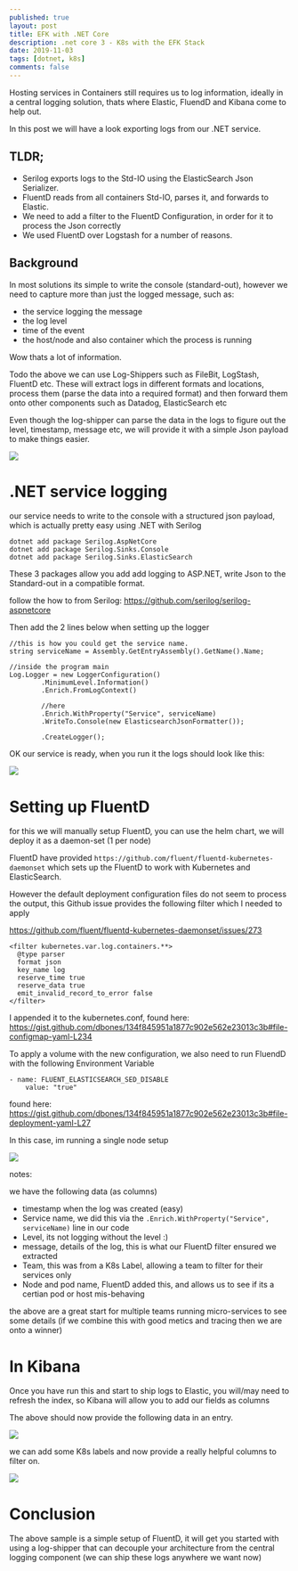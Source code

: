 ```yaml
---
published: true
layout: post
title: EFK with .NET Core
description: .net core 3 - K8s with the EFK Stack
date: 2019-11-03
tags: [dotnet, k8s]
comments: false
---
```


Hosting services in Containers still requires us to log information, ideally in a central logging solution, thats where Elastic, FluendD and Kibana come to help out.

In this post we will have a look exporting logs from our .NET service.

## TLDR;

- Serilog exports logs to the Std-IO using the ElasticSearch Json Serializer.
- FluentD reads from all containers Std-IO, parses it, and forwards to Elastic.
- We need to add a filter to the FluentD Configuration, in order for it to process the Json correctly
- We used FluentD over Logstash for a number of reasons.

## Background

In most solutions its simple to write the console (standard-out), however we need to capture more than just the logged message, such as:

- the service logging the message
- the log level
- time of the event
- the host/node and also container which the process is running

Wow thats a lot of information.

Todo the above we can use Log-Shippers such as FileBit, LogStash, FluentD etc. These will extract logs in different formats and locations, process them (parse the data into a required format) and then forward them onto other components such as Datadog, ElasticSearch etc

Even though the log-shipper can parse the data in the logs to figure out the level, timestamp, message etc, we will provide it with a simple Json payload to make things easier.

![](https://raw.githubusercontent.com/dbones/dbones.github.io/master/images/posts/2019/fluentd/overview.png)

# .NET service logging

our service needs to write to the console with a structured json payload, which is actually pretty easy using .NET with Serilog

```
dotnet add package Serilog.AspNetCore
dotnet add package Serilog.Sinks.Console
dotnet add package Serilog.Sinks.ElasticSearch
```

These 3 packages allow you add add logging to ASP.NET, write Json to the Standard-out in a compatible format.

follow the how to from Serilog: https://github.com/serilog/serilog-aspnetcore

Then add the 2 lines below when setting up the logger

```
//this is how you could get the service name.
string serviceName = Assembly.GetEntryAssembly().GetName().Name;

//inside the program main
Log.Logger = new LoggerConfiguration()
        .MinimumLevel.Information()
        .Enrich.FromLogContext()
        
        //here
        .Enrich.WithProperty("Service", serviceName)
        .WriteTo.Console(new ElasticsearchJsonFormatter());
        
        .CreateLogger();
```


OK our service is ready, when you run it the logs should look like this:

![](https://raw.githubusercontent.com/dbones/dbones.github.io/master/images/posts/2019/fluentd/logging.png)


# Setting up FluentD

for this we will manually setup FluentD, you can use the helm chart, we will deploy it as a daemon-set (1 per node)

FluentD have provided `https://github.com/fluent/fluentd-kubernetes-daemonset` which sets up the FluentD to work with Kubernetes and ElasticSearch.

However the default deployment configuration files do not seem to process the output, this Github issue provides the following filter which I needed to apply

https://github.com/fluent/fluentd-kubernetes-daemonset/issues/273


```
<filter kubernetes.var.log.containers.**>
  @type parser
  format json
  key_name log
  reserve_time true
  reserve_data true
  emit_invalid_record_to_error false
</filter>
```

I appended it to the kubernetes.conf, found here: https://gist.github.com/dbones/134f845951a1877c902e562e23013c3b#file-configmap-yaml-L234


To apply a volume with the new configuration, we also need to run FluendD with the following Environment Variable 

```
- name: FLUENT_ELASTICSEARCH_SED_DISABLE
    value: "true"
```

found here:
https://gist.github.com/dbones/134f845951a1877c902e562e23013c3b#file-deployment-yaml-L27


In this case, im running a single node setup

![](https://raw.githubusercontent.com/dbones/dbones.github.io/master/images/posts/2019/fluentd/1-node-es-setup.png)

notes:

we have the following data (as columns)

- timestamp when the log was created (easy)
- Service name, we did this via the `.Enrich.WithProperty("Service", serviceName)` line in our code
- Level, its not logging without the level :)
- message, details of the log, this is what our FluentD filter ensured we extracted
- Team, this was from a K8s Label, allowing a team to filter for their services only
- Node and pod name, FluentD added this, and allows us to see if its a certian pod or host mis-behaving



the above are a great start for multiple teams running micro-services to see some details (if we combine this with good metics and tracing then we are onto a winner)


# In Kibana

Once you have run this and start to ship logs to Elastic, you will/may need to refresh the index, so Kibana will allow you to add our fields as columns


The above should now provide the following data in an entry.


![](https://raw.githubusercontent.com/dbones/dbones.github.io/master/images/posts/2019/fluentd/entry.png)


we can add some K8s labels and now provide a really helpful columns to filter on.

![](https://raw.githubusercontent.com/dbones/dbones.github.io/master/images/posts/2019/fluentd/logs.png)


# Conclusion

The above sample is a simple setup of FluentD, it will get you started with using a log-shipper that can decouple your architecture from the central logging component (we can ship these logs anywhere we want now)